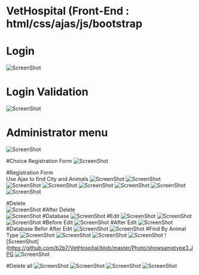 # VetHospital  (Front-End : html/css/ajas/js/bootstrap

# Login
![ScreenShot](https://github.com/b2b7/VetHospital/blob/master/Photo/login.JPG)
# Login Validation
![ScreenShot](https://github.com/b2b7/VetHospital/blob/master/Photo/login%20valid.JPG)

# Administrator menu
![ScreenShot](https://github.com/b2b7/VetHospital/blob/master/Photo/menu.JPG)

#Choice Registration Form
![ScreenShot](https://github.com/b2b7/VetHospital/blob/master/Photo/menu%20reg%20form.JPG)

#Registration Form  
Use Ajax to find City and Animals
![ScreenShot](https://github.com/b2b7/VetHospital/blob/master/Photo/reg%20form.JPG)
![ScreenShot](https://github.com/b2b7/VetHospital/blob/master/Photo/reg%20form%20valid2.JPG)
![ScreenShot](https://github.com/b2b7/VetHospital/blob/master/Photo/reg%20form%20valid3.JPG)
![ScreenShot](https://github.com/b2b7/VetHospital/blob/master/Photo/reg%20form%20valid4.JPG)
![ScreenShot](https://github.com/b2b7/VetHospital/blob/master/Photo/reg%20form%20valid5.JPG)
![ScreenShot](https://github.com/b2b7/VetHospital/blob/master/Photo/reg%20form%20valid5.JPG)
![ScreenShot](https://github.com/b2b7/VetHospital/blob/master/Photo/reg%20form%20valid6.JPG)
![ScreenShot](https://github.com/b2b7/VetHospital/blob/master/Photo/reg%20form%20valid7.JPG)

#Delete  
![ScreenShot](https://github.com/b2b7/VetHospital/blob/master/Photo/reg%20form%20valid8.JPG)
#After Delete  
![ScreenShot](https://github.com/b2b7/VetHospital/blob/master/Photo/reg%20form%20valid9.JPG)
#Database
![ScreenShot](https://github.com/b2b7/VetHospital/blob/master/Photo/database.JPG)
#Edit
![ScreenShot](https://github.com/b2b7/VetHospital/blob/master/Photo/edit1.JPG)
![ScreenShot](https://github.com/b2b7/VetHospital/blob/master/Photo/edit2.JPG)
![ScreenShot](https://github.com/b2b7/VetHospital/blob/master/Photo/edit3.JPG)
#Before Edit
![ScreenShot](https://github.com/b2b7/VetHospital/blob/master/Photo/edit1.JPG)
#After Edit
![ScreenShot](https://github.com/b2b7/VetHospital/blob/master/Photo/edit4.JPG)
#Database Befor After Edit
![ScreenShot](https://github.com/b2b7/VetHospital/blob/master/Photo/database.JPG)
![ScreenShot](https://github.com/b2b7/VetHospital/blob/master/Photo/edit5.JPG)
#Find By Animal Type
![ScreenShot](https://github.com/b2b7/VetHospital/blob/master/Photo/showsametype.JPG)
![ScreenShot](https://github.com/b2b7/VetHospital/blob/master/Photo/showsametype1.JPG)
![ScreenShot](https://github.com/b2b7/VetHospital/blob/master/Photo/showsametype1.JPG)
![ScreenShot](https://github.com/b2b7/VetHospital/blob/master/Photo/showsametype2.JPG)
![ScreenShot](https://github.com/b2b7/VetHospital/blob/master/Photo/showsametype3.JPG
![ScreenShot](https://github.com/b2b7/VetHospital/blob/master/Photo/showsametype4.JPG)

#Delete all
![ScreenShot](https://github.com/b2b7/VetHospital/blob/master/Photo/delete.JPG)
![ScreenShot](https://github.com/b2b7/VetHospital/blob/master/Photo/delete1.JPG)
![ScreenShot](https://github.com/b2b7/VetHospital/blob/master/Photo/delete2.JPG)
![ScreenShot](https://github.com/b2b7/VetHospital/blob/master/Photo/delete3.JPG)




